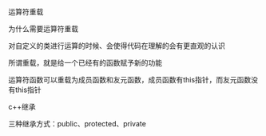 运算符重载

为什么需要运算符重载

对自定义的类进行运算的时候、会使得代码在理解的会有更直观的认识

所谓重载，就是给一个已经有的函数赋予新的功能



运算符函数可以重载为成员函数和友元函数，成员函数有this指针，而友元函数没有this指针



c++继承

三种继承方式：public、protected、private